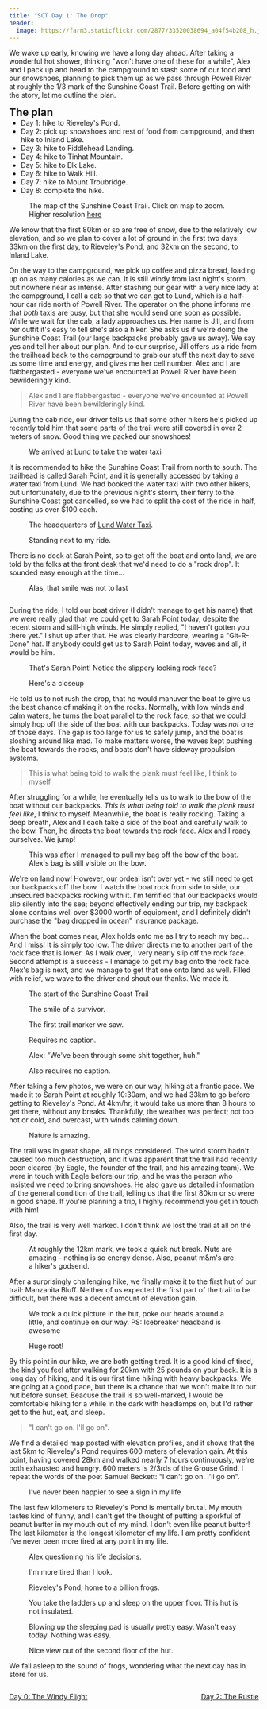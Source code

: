 ```yaml
---
title: "SCT Day 1: The Drop"
header:
  image: https://farm3.staticflickr.com/2877/33520038694_a04f54b208_h.jpg
---
```


We wake up early, knowing we have a long day ahead. After taking a wonderful hot shower, thinking "won't have one of these for a while", Alex and I pack up and head to the campground to stash some of our food and our snowshoes, planning to pick them up as we pass through Powell River at roughly the 1/3 mark of the Sunshine Coast Trail. Before getting on with the story, let me outline the plan. 
<h2 style="margin:0;">The plan</h2>
<ul style="margin:0;">
  <li><p style="margin:0;">Day 1: hike to Rieveley's Pond.</p></li>
  <li><p style="margin:0;">Day 2: pick up snowshoes and rest of food from campground, and then hike to Inland Lake.</p></li>
  <li><p style="margin:0;">Day 3: hike to Fiddlehead Landing.</p></li>
  <li><p style="margin:0;">Day 4: hike to Tinhat Mountain.</p></li>
  <li><p style="margin:0;">Day 5: hike to Elk Lake.</p></li>
  <li><p style="margin:0;">Day 6: hike to Walk Hill.</p></li>
  <li><p style="margin:0;">Day 7: hike to Mount Troubridge.</p></li>
  <li><p style="margin:0;">Day 8: complete the hike.</p></li>
</ul>
<figure> 
  <img data-original="https://farm3.staticflickr.com/2871/34231562971_d17ee1e581_h.jpg" data-action="zoom" class="inline-image"/>
  <figcaption>The map of the Sunshine Coast Trail. Click on map to zoom. Higher resolution <a href="http://sunshinecoast-trail.com/wp-content/uploads/2015/04/SCT_Map-INSET_Jul30_v5b.pdf">here</a></figcaption>
</figure>
We know that the first 80km or so are free of snow, due to the relatively low elevation, and so we plan to cover a lot of ground in the first two days: 33km on the first day, to Rieveley's Pond, and 32km on the second, to Inland Lake. 

On the way to the campground, we pick up coffee and pizza bread, loading up on as many calories as we can. It is still windy from last night's storm, but nowhere near as intense. After stashing our gear with a very nice lady at the campground, I call a cab so that we can get to Lund, which is a half-hour car ride north of Powell River. The operator on the phone informs me that <em>both</em> taxis are busy, but that she would send one soon as possible. While we wait for the cab, a lady approaches us. Her name is Jill, and from her outfit it's easy to tell she's also a hiker. She asks us if we're doing the Sunshine Coast Trail (our large backpacks probably gave us away). We say yes and tell her about our plan. And to our surprise, Jill offers us a ride from the trailhead back to the campground to grab our stuff the next day to save us some time and energy, and gives me her cell number. Alex and I are flabbergasted - everyone we've encounted at Powell River have been bewilderingly kind. 
<blockquote>Alex and I are flabbergasted - everyone we've encounted at Powell River have been bewilderingly kind.</blockquote>
During the cab ride, our driver tells us that some other hikers he's picked up recently told him that some parts of the trail were still covered in over 2 meters of snow. Good thing we packed our snowshoes!
<figure>
  <div class="map" id="lund"></div>
  <figcaption>We arrived at Lund to take the water taxi</figcaption>
</figure>
It is recommended to hike the Sunshine Coast Trail from north to south. The trailhead is called Sarah Point, and it is generally accessed by taking a water taxi from Lund. We had booked the water taxi with two other hikers, but unfortunately, due to the previous night's storm, their ferry to the Sunshine Coast got cancelled, so we had to split the cost of the ride in half, costing us over $100 each.
<figure>
  <img data-original="https://farm5.staticflickr.com/4167/33979058840_0515dc67f3_h.jpg" data-action="zoom" class="inline-image"/>
  <figcaption>The headquarters of <a href="http://www.lundwatertaxi.com/">Lund Water Taxi</a>.</figcaption>
</figure>
<figure>
  <img data-original="https://farm3.staticflickr.com/2877/34204944472_02e26c5346_h.jpg" data-action="zoom" class="inline-image"/>
  <figcaption>Standing next to my ride.</figcaption>
</figure>
There is no dock at Sarah Point, so to get off the boat and onto land, we are told by the folks at the front desk that we'd need to do a "rock drop". It sounded easy enough at the time... 
<figure>
  <img data-original="https://farm5.staticflickr.com/4161/34321965896_b9ef4794d0_h.jpg" data-action="zoom" class="inline-image"/>
  <figcaption>Alas, that smile was not to last</figcaption>
</figure>
<figure>
  <img data-original="https://farm3.staticflickr.com/2830/33552776633_07b031df9f_h.jpg" data-action="zoom" class="inline-image"/>
</figure>
During the ride, I told our boat driver (I didn't manage to get his name) that we were really glad that we could get to Sarah Point today, despite the recent storm and still-high winds. He simply replied, "I haven't gotten you there yet." I shut up after that. He was clearly hardcore, wearing a "Git-R-Done" hat. If anybody could get us to Sarah Point today, waves and all, it would be him. 
<figure>
  <img data-original="https://farm3.staticflickr.com/2807/34321966126_266c30411b_h.jpg" data-action="zoom" class="inline-image"/>
  <figcaption>That's Sarah Point! Notice the slippery looking rock face?</figcaption>
</figure>
<figure>
  <img data-original="https://farm5.staticflickr.com/4158/34204945432_0b3acbe5e8_h.jpg" data-action="zoom" class="inline-image"/>
  <figcaption>Here's a closeup</figcaption>
</figure>
He told us to not rush the drop, that he would manuver the boat to give us the best chance of making it on the rocks. Normally, with low winds and calm waters, he turns the boat parallel to the rock face, so that we could simply hop off the side of the boat with our backpacks. Today was <em>not</em> one of those days. The gap is too large for us to safely jump, and the boat is sloshing around like mad. To make matters worse, the waves kept pushing the boat towards the rocks, and boats don't have sideway propulsion systems. 
<blockquote>This is what being told to walk the plank must feel like, I think to myself</blockquote>
After struggling for a while, he eventually tells us to walk to the bow of the boat without our backpacks. <em>This is what being told to walk the plank must feel like</em>, I think to myself. Meanwhile, the boat is really rocking. Taking a deep breath, Alex and I each take a side of the boat and carefully walk to the bow. Then, he directs the boat towards the rock face. Alex and I ready ourselves. We jump!
<figure>
  <img data-original="https://farm3.staticflickr.com/2824/34321966386_b6540a5d68_h.jpg" data-action="zoom" class="inline-image"/>
  <figcaption>This was after I managed to pull my bag off the bow of the boat. Alex's bag is still visible on the bow.</figcaption>
</figure>
We're on land now! However, our ordeal isn't over yet - we still need to get our backpacks off the bow. I watch the boat rock from side to side, our unsecured backpacks rocking with it. I'm terrified that our backpacks would slip silently into the sea; beyond effectively ending our trip, my backpack alone contains well over $3000 worth of equipment, and I definitely didn't purchase the "bag dropped in ocean" insurance package.  

When the boat comes near, Alex holds onto me as I try to reach my bag... And I miss! It is simply too low. The driver directs me to another part of the rock face that is lower. As I walk over, I very nearly slip off the rock face. Second attempt is a success - I manage to get my bag onto the rock face. Alex's bag is next, and we manage to get that one onto land as well. Filled with relief, we wave to the driver and shout our thanks. We made it. 
<figure>
  <div class="map" id="sarah-point"></div>
  <figcaption>The start of the Sunshine Coast Trail</figcaption>
</figure>
<figure>
  <img data-original="https://farm5.staticflickr.com/4187/33979059170_68b95bdec1_h.jpg" data-action="zoom" class="inline-image"/>
  <figcaption>The smile of a survivor.</figcaption>
</figure>
<figure>
  <img data-original="https://farm3.staticflickr.com/2888/34321966716_6598024417_h.jpg" data-action="zoom" class="inline-image"/>
  <figcaption>The first trail marker we saw.</figcaption>
</figure>
<figure>
  <img data-original="https://farm3.staticflickr.com/2806/33552777033_812eb0dbe6_h.jpg" data-action="zoom" class="inline-image"/>
  <figcaption>Requires no caption.</figcaption>
</figure>
<figure>
  <img data-original="https://farm5.staticflickr.com/4188/34204946292_ec4fa92ef6_h.jpg" data-action="zoom" class="inline-image"/>
  <figcaption>Alex: "We've been through some shit together, huh."</figcaption>
</figure>
<figure>
  <img data-original="https://farm3.staticflickr.com/2818/34204947042_a9c105cab8_h.jpg" data-action="zoom" class="inline-image"/>
  <figcaption>Also requires no caption.</figcaption>
</figure>
After taking a few photos, we were on our way, hiking at a frantic pace. We made it to Sarah Point at roughly 10:30am, and we had 33km to go before getting to Rieveley's Pond. At 4km/hr, it would take us more than 8 hours to get there, without any breaks. Thankfully, the weather was perfect; not too hot or cold, and overcast, with winds calming down. 
<figure>
  <img data-original="https://farm3.staticflickr.com/2841/33979059360_442f6bdaba_h.jpg" data-action="zoom" class="inline-image"/>
  <figcaption>Nature is amazing.</figcaption>
</figure>
The trail was in great shape, all things considered. The wind storm hadn't caused too much destruction, and it was apparent that the trail had recently been cleared (by Eagle, the founder of the trail, and his amazing team). We were in touch with Eagle before our trip, and he was the person who insisted we need to bring snowshoes. He also gave us detailed information of the general condition of the trail, telling us that the first 80km or so were in good shape. If you're planning a trip, I highly recommend you get in touch with him!

Also, the trail is very well marked. I don't think we lost the trail at all on the first day. 
<figure>
  <img data-original="https://farm5.staticflickr.com/4181/34204947662_4535186e27_h.jpg" data-action="zoom" class="inline-image"/>
  <figcaption>At roughly the 12km mark, we took a quick nut break. Nuts are amazing - nothing is so energy dense. Also, peanut m&amp;m's are a hiker's godsend.</figcaption>
</figure>
After a surprisingly challenging hike, we finally make it to the first hut of our trail: Manzanita Bluff. Neither of us expected the first part of the trail to be difficult, but there was a decent amount of elevation gain. 
<figure>
  <img data-original="https://farm3.staticflickr.com/2878/33552777233_da9d75fb9a_h.jpg" data-action="zoom" class="inline-image"/>
  <figcaption>We took a quick picture in the hut, poke our heads around a little, and continue on our way. PS: Icebreaker headband is awesome</figcaption>
</figure>
<figure>
  <img data-original="https://farm3.staticflickr.com/2861/34204948542_9eb43e1ccc_h.jpg" data-action="zoom" class="inline-image"/>
  <figcaption>Huge root!</figcaption>
</figure>
By this point in our hike, we are both getting tired. It is a good kind of tired, the kind you feel after walking for 20km with 25 pounds on your back. It is a long day of hiking, and it is our first time hiking with heavy backpacks. We are going at a good pace, but there is a chance that we won't make it to our hut before sunset. Beacuse the trail is so well-marked, I would be comfortable hiking for a while in the dark with headlamps on, but I'd rather get to the hut, eat, and sleep. 
<blockquote>"I can't go on. I'll go on". </blockquote>
We find a detailed map posted with elevation profiles, and it shows that the last 5km to Rieveley's Pond requires 600 meters of elevation gain. At this point, having covered 28km and walked nearly 7 hours continuously, we're both exhausted and hungry. 600 meters is 2/3rds of the Grouse Grind. I repeat the words of the poet Samuel Beckett: "I can't go on. I'll go on". 
<figure>
  <img data-original="https://farm5.staticflickr.com/4157/33552777313_6b1ed581fd_h.jpg" data-action="zoom" class="inline-image"/>
  <figcaption>I've never been happier to see a sign in my life</figcaption>
</figure>
The last few kilometers to Rieveley's Pond is mentally brutal. My mouth tastes kind of funny, and I can't get the thought of putting a sporkful of peanut butter in my mouth out of my mind. I don't even like peanut butter! The last kilometer is the longest kilometer of my life. I am pretty confident I've never been more tired at any point in my life.  
<figure>
  <img data-original="https://farm5.staticflickr.com/4193/34204949002_019934138d_h.jpg" data-action="zoom" class="inline-image"/>
  <figcaption>Alex questioning his life decisions.</figcaption>
</figure>
<figure>
  <img data-original="https://farm5.staticflickr.com/4180/33552777373_6faf0d05be_h.jpg" data-action="zoom" class="inline-image"/>
  <figcaption>I'm more tired than I look.</figcaption>
</figure>
<figure>
  <img data-original="https://farm5.staticflickr.com/4185/34204949502_32188572f6_h.jpg" data-action="zoom" class="inline-image"/>
  <figcaption>Rieveley's Pond, home to a billion frogs.</figcaption>
</figure>
<figure>
  <img data-original="https://farm5.staticflickr.com/4185/34204949502_32188572f6_h.jpg" data-action="zoom" class="inline-image"/>
  <figcaption>You take the ladders up and sleep on the upper floor. This hut is not insulated.</figcaption>
</figure>
<figure>
  <img data-original="https://farm3.staticflickr.com/2842/34204950072_a92bb79241_h.jpg" data-action="zoom" class="inline-image"/>
  <figcaption>Blowing up the sleeping pad is usually pretty easy. Wasn't easy today. Nothing was easy.</figcaption>
</figure>
<figure>
  <img data-original="https://farm3.staticflickr.com/2840/34321969296_2e929e8e46_h.jpg" data-action="zoom" class="inline-image"/>
  <figcaption>Nice view out of the second floor of the hut.</figcaption>
</figure>
We fall asleep to the sound of frogs, wondering what the next day has in store for us. 

<div> 
  <div style="float: left; margin: 0; max-width:35%"><p style="text-align: right;"><a href="https://bestcoasttrail.github.io/Day-0-The-Windy-Flight/"><i class="fa fa-long-arrow-left" aria-hidden="true"></i> Day 0: The Windy Flight</a></p></div>
  <div style="float: right; max-width:35%"><p style="text-align: right;"><a href="">Day 2: The Rustle <i class="fa fa-long-arrow-right" aria-hidden="true"></i>

</a></p></div>
</div>
<script>
  function initMap() {
    var uluru = {lat: 49.9817, lng: -124.7591};
    var map = new google.maps.Map(document.getElementById('lund'), {
      zoom: 12,
      center: uluru
    });
    var marker = new google.maps.Marker({
      position: uluru,
      map: map
    });

    var loc = {lat: 50.06118, lng: -124.8415};
    var sarahPointMap = new google.maps.Map(document.getElementById('sarah-point'), {
      zoom: 14,
      center: loc
    });
    var marker2 = new google.maps.Marker({
      position: loc,
      map: sarahPointMap,
      label: 'Sarah Point'
    });
  }
</script>
<script async defer
src="https://maps.googleapis.com/maps/api/js?key=AIzaSyD5wgqszVxTRSuxb_LYGEy7TlSjuKHoisc&callback=initMap">
</script>

